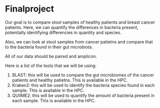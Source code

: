 # Finalproject
Our goal is to compare stool samples of healthy patients and breast cancer patients. Here, we can quantify the differences in bacteria present, potenitally identifying differencies in quantity and species.

Also, we can look at stool samples from cancer patietns and compare that to the bacteria found in their gut microbiota. 

All of our data should be paired and amplicon. 

Here is a list of the tools that we will be using:

1. BLAST: this will be used to compare the gut microbiomes of the cancer patients and healthy patietns. This is available in the HPC.
2. Kraken2: this will be used to identify the bacteria species found in each sample. This is available in the HPC.
3. QUIIME2: this will be used to quantify the amount of bacteria present in each sample. This is available in the HPC.

